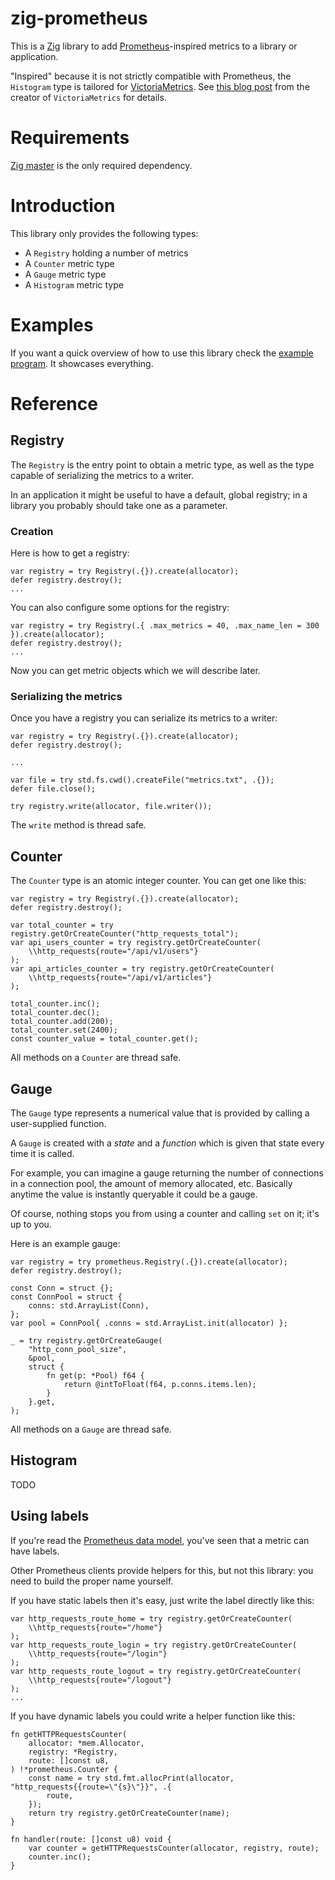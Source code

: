 # zig-prometheus

This is a [Zig](https://ziglang.org/) library to add [Prometheus](https://prometheus.io/docs/concepts/data_model/)-inspired metrics to a library or application.

"Inspired" because it is not strictly compatible with Prometheus, the `Histogram` type is tailored for [VictoriaMetrics](https://github.com/VictoriaMetrics/VictoriaMetrics).
See [this blog post](https://valyala.medium.com/improving-histogram-usability-for-prometheus-and-grafana-bc7e5df0e350) from the creator of `VictoriaMetrics` for details.

# Requirements

[Zig master](https://ziglang.org/download/) is the only required dependency.

# Introduction

This library only provides the following types:
* A `Registry` holding a number of metrics
* A `Counter` metric type
* A `Gauge` metric type
* A `Histogram` metric type

# Examples

If you want a quick overview of how to use this library check the [example program](example/main.zig). It showcases everything.

# Reference

## Registry

The `Registry` is the entry point to obtain a metric type, as well as the type capable of serializing the metrics to a writer.

In an application it might be useful to have a default, global registry; in a library you probably should take one as a parameter.

### Creation

Here is how to get a registry:
```zig
var registry = try Registry(.{}).create(allocator);
defer registry.destroy();
...
```

You can also configure some options for the registry:
```zig
var registry = try Registry(.{ .max_metrics = 40, .max_name_len = 300 }).create(allocator);
defer registry.destroy();
...
```

Now you can get metric objects which we will describe later.

### Serializing the metrics

Once you have a registry you can serialize its metrics to a writer:
```zig
var registry = try Registry(.{}).create(allocator);
defer registry.destroy();

...

var file = try std.fs.cwd().createFile("metrics.txt", .{});
defer file.close();

try registry.write(allocator, file.writer());
```

The `write` method is thread safe.

## Counter

The `Counter` type is an atomic integer counter. You can get one like this:

```zig
var registry = try Registry(.{}).create(allocator);
defer registry.destroy();

var total_counter = try registry.getOrCreateCounter("http_requests_total");
var api_users_counter = try registry.getOrCreateCounter(
    \\http_requests{route="/api/v1/users"}
);
var api_articles_counter = try registry.getOrCreateCounter(
    \\http_requests{route="/api/v1/articles"}
);

total_counter.inc();
total_counter.dec();
total_counter.add(200);
total_counter.set(2400);
const counter_value = total_counter.get();
```

All methods on a `Counter` are thread safe.

## Gauge

The `Gauge` type represents a numerical value that is provided by calling a user-supplied function.

A `Gauge` is created with a _state_ and a _function_ which is given that state every time it is called.

For example, you can imagine a gauge returning the number of connections in a connection pool, the amount of memory allocated, etc.
Basically anytime the value is instantly queryable it could be a gauge.

Of course, nothing stops you from using a counter and calling `set` on it; it's up to you.

Here is an example gauge:
```zig
var registry = try prometheus.Registry(.{}).create(allocator);
defer registry.destroy();

const Conn = struct {};
const ConnPool = struct {
    conns: std.ArrayList(Conn),
};
var pool = ConnPool{ .conns = std.ArrayList.init(allocator) };

_ = try registry.getOrCreateGauge(
    "http_conn_pool_size",
    &pool,
    struct {
        fn get(p: *Pool) f64 {
            return @intToFloat(f64, p.conns.items.len);
        }
    }.get,
);
```

All methods on a `Gauge` are thread safe.

## Histogram

TODO

## Using labels

If you're read the [Prometheus data model](https://prometheus.io/docs/concepts/data_model/#notation), you've seen that a metric can have labels.

Other Prometheus clients provide helpers for this, but not this library: you need to build the proper name yourself.

If you have static labels then it's easy, just write the label directly like this:
```zig
var http_requests_route_home = try registry.getOrCreateCounter(
    \\http_requests{route="/home"}
);
var http_requests_route_login = try registry.getOrCreateCounter(
    \\http_requests{route="/login"}
);
var http_requests_route_logout = try registry.getOrCreateCounter(
    \\http_requests{route="/logout"}
);
...
```

If you have dynamic labels you could write a helper function like this:
```zig
fn getHTTPRequestsCounter(
    allocator: *mem.Allocator,
    registry: *Registry,
    route: []const u8,
) !*prometheus.Counter {
    const name = try std.fmt.allocPrint(allocator, "http_requests{{route=\"{s}\"}}", .{
        route,
    });
    return try registry.getOrCreateCounter(name);
}

fn handler(route: []const u8) void {
    var counter = getHTTPRequestsCounter(allocator, registry, route);
    counter.inc();
}
```
